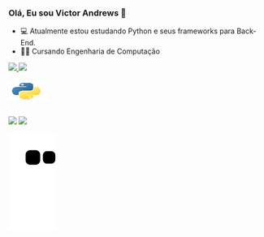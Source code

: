 ### Olá, Eu sou Victor Andrews 👋

- 💻 Atualmente estou estudando Python e seus frameworks para Back-End.
- 👨‍🎓 Cursando Engenharia de Computação

<div>
  <a href="https://github.com/vit4o021">
   <img height="180em" src="https://github-readme-stats.vercel.app/api?username=vit4o021&show_icons=true&theme=midnight-purple&include_all_commits=true&count_private=true"/>
  <img height="180em" src="https://github-readme-stats.vercel.app/api/top-langs/?username=vit4o021&layout=compact&langs_count=7&theme=midnight-purple"/>
</div>
  
<div style="display: inline_block"><br>
  <img align="center" alt="Rafa-Python" height="40" width="70" src="https://raw.githubusercontent.com/devicons/devicon/master/icons/python/python-original.svg">
 
</div>
  
  ##
  
<div> 
  <a href = "mailto:oliveiravitao68@gmail.com"><img src="https://img.shields.io/badge/Gmail-D14836?style=for-the-badge&logo=gmail&logoColor=white" target="_blank"></a>
  <a href="https://www.linkedin.com/in/victor-andrews-queiroz-de-oliveira-9040871a3" target="_blank"><img src="https://img.shields.io/badge/-LinkedIn-%230077B5?style=for-the-badge&logo=linkedin&logoColor=white" target="_blank"></a> 
</div>

![Snake animation](https://github.com/vit4o021/vit4o021/blob/output/github-contribution-grid-snake.svg)
